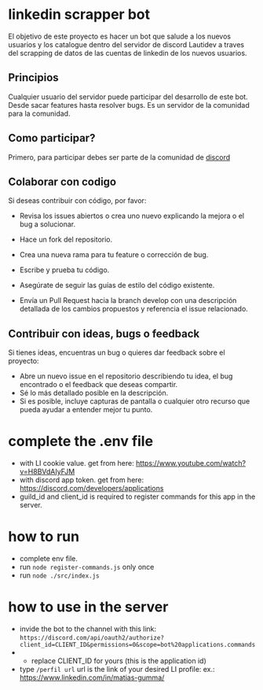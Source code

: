 
# linkedin scrapper bot

El objetivo de este proyecto es hacer un bot que salude a los nuevos usuarios y los catalogue dentro del servidor de discord Lautidev a traves del scrapping de datos de las cuentas de linkedin de los nuevos usuarios.




## Principios

Cualquier usuario del servidor puede participar del desarrollo de este bot. Desde sacar features hasta resolver bugs. Es un servidor de la comunidad para la comunidad.

## Como participar?

Primero, para participar debes ser parte de la comunidad de [discord](https://discord.gg/P7g9XJ4URc)


## Colaborar con codigo
Si deseas contribuir con código, por favor:

- Revisa los issues abiertos o crea uno nuevo explicando la mejora o el bug a solucionar.

- Hace un fork del repositorio.

- Crea una nueva rama para tu feature o corrección de bug.

- Escribe y prueba tu código.

- Asegúrate de seguir las guías de estilo del código existente.

- Envía un Pull Request hacia la branch develop con una descripción detallada de los cambios propuestos y referencia el issue relacionado.

## Contribuir con ideas, bugs o feedback

Si tienes ideas, encuentras un bug o quieres dar feedback sobre el proyecto:

- Abre un nuevo issue en el repositorio describiendo tu idea, el bug encontrado o el feedback que deseas compartir.
- Sé lo más detallado posible en la descripción.
- Si es posible, incluye capturas de pantalla o cualquier otro recurso que pueda ayudar a entender mejor tu punto.


# complete the .env file
- with LI cookie value. get from here: https://www.youtube.com/watch?v=H8BVdAIyFJM
- with discord app token. get from here: https://discord.com/developers/applications
- guild_id and client_id is required to register commands for this app in the server.

# how to run
- complete env file.
- run ```node register-commands.js``` only once
- run ```node ./src/index.js```

# how to use in the server
- invide the bot to the channel with this link: `https://discord.com/api/oauth2/authorize?client_id=CLIENT_ID&permissions=0&scope=bot%20applications.commands`
- - replace CLIENT_ID for yours (this is the application id)
- type ```/perfil url``` url is the link of your desired LI profile: ex.: https://www.linkedin.com/in/matias-gumma/
